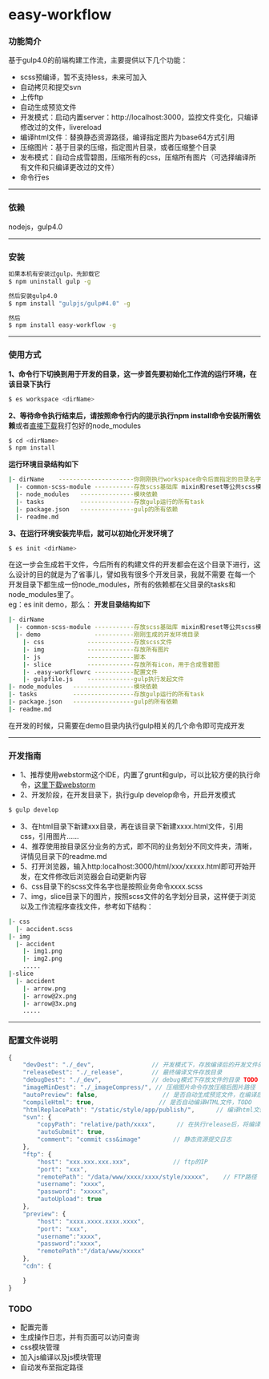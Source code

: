 # easy-workflow 
### 功能简介
基于gulp4.0的前端构建工作流，主要提供以下几个功能：
- scss预编译，暂不支持less，未来可加入
- 自动拷贝和提交svn
- 上传ftp
- 自动生成预览文件
- 开发模式：启动内置server：http://localhost:3000，监控文件变化，只编译修改过的文件，livereload
- 编译html文件：替换静态资源路径，编译指定图片为base64方式引用
- 压缩图片：基于目录的压缩，指定图片目录，或者压缩整个目录
- 发布模式：自动合成雪碧图，压缩所有的css，压缩所有图片（可选择编译所有文件和只编译更改过的文件）
- 命令行es

-----------------------------------
### 依赖
nodejs，gulp4.0

----------------------------------- 
### 安装
```sh
如果本机有安装过gulp，先卸载它
$ npm uninstall gulp -g

然后安装gulp4.0
$ npm install "gulpjs/gulp#4.0" -g

然后
$ npm install easy-workflow -g
```

-----------------------------------
### 使用方式
<b>1、命令行下切换到用于开发的目录，这一步首先要初始化工作流的运行环境，在该目录下执行</b>
```sh
$ es workspace <dirName>
```
<b>2、等待命令执行结束后，请按照命令行内的提示执行npm install命令安装所需依赖</b>或者<a target="_blank" href="http://pan.baidu.com/s/1jGSZdxs">直接下载</a>我打包好的node_modules
```sh
$ cd <dirName>
$ npm install
```
<b>运行环境目录结构如下</b>
```sh
|- dirName    ---------------------你刚刚执行workspace命令后面指定的目录名字
  |- common-scss-module -----------存放scss基础库 mixin和reset等公共scss模块
  |- node_modules   ---------------模块依赖
  |- tasks          ---------------存放gulp运行的所有task
  |- package.json   ---------------gulp的所有依赖
  |- readme.md
```
<b>3、在运行环境安装完毕后，就可以初始化开发环境了</b>
```sh
$ es init <dirName>
```
在这一步会生成若干文件，今后所有的构建文件的开发都会在这个目录下进行，这么设计的目的就是为了省事儿，譬如我有很多个开发目录，我就不需要
在每一个开发目录下都生成一份node_modules，所有的依赖都在父目录的tasks和node_modules里了。<br/>eg：es init demo，那么：
<b>开发目录结构如下</b>
```sh
|- dirName
  |- common-scss-module -----------存放scss基础库 mixin和reset等公共scss模块
  |- demo               -----------刚刚生成的开发环境目录
    |- css            -------------存放scss文件
    |- img            -------------存放所有图片
    |- js             -------------脚本
    |- slice          -------------存放所有icon，用于合成雪碧图
    |- .easy-workflowrc -----------配置文件
    |- gulpfile.js    -------------gulp执行发起文件
|- node_modules   -----------------模块依赖
|- tasks          -----------------存放gulp运行的所有task
|- package.json   -----------------gulp的所有依赖
|- readme.md
 ```
 在开发的时候，只需要在demo目录内执行gulp相关的几个命令即可完成开发
 
 ---------------------------------
 ### 开发指南
- 1、推荐使用webstorm这个IDE，内置了grunt和gulp，可以比较方便的执行命令，<a href="http://pan.baidu.com/s/1i4x3jjZ" target="_blank">这里下载webstorm</a>
- 2、开发阶段，在开发目录下，执行gulp develop命令，开启开发模式
```sh
$ gulp develop
```
- 3、在html目录下新建xxx目录，再在该目录下新建xxxx.html文件，引用css，引用图片......
- 4、推荐使用按目录区分业务的方式，即不同的业务划分不同文件夹，清晰，详情见目录下的readme.md
- 5、打开浏览器，输入http:localhost:3000/html/xxx/xxxxx.html即可开始开发，在文件修改后浏览器会自动更新内容
- 6、css目录下的scss文件名字也是按照业务命令xxxx.scss
- 7、img，slice目录下的图片，按照scss文件的名字划分目录，这样便于浏览以及工作流程序查找文件，参考如下结构：
```sh
|- css
  |- accident.scss
|- img
  |- accident
    |- img1.png
    |- img2.png
    .....
|-slice
  |- accident
    |- arrow.png
    |- arrow@2x.png
    |- arrow@3x.png
    .....
```

-------------------------------------
### 配置文件说明
```javascript
{
    "devDest": "./_dev",                // 开发模式下，存放编译后的开发文件的目录，html文件中的静态资源应当指向该目录
    "releaseDest": "./_release",        // 最终编译文件存放目录
    "debugDest": "./_dev",              // debug模式下存放文件的目录 TODO
    "imageMinDest": "./_imageCompress/", // 压缩图片命令存放压缩后图片路径
    "autoPreview": false,                  // 是否自动生成预览文件，在编译后，即执行release命令
    "compileHtml": true,                  // 是否自动编译HTML文件，TODO
    "htmlReplacePath": "/static/style/app/publish/",      // 编译html文件时，自动替换资源路径
    "svn": {
        "copyPath": "relative/path/xxxx",      // 在执行release后，将编译后的文件copy至该目录并提交
        "autoSubmit": true,
        "comment": "commit css&image"         // 静态资源提交日志
    },
    "ftp": {
        "host": "xxx.xxx.xxx.xxx",            // ftp的IP
        "port": "xxx",
        "remotePath": "/data/www/xxxx/xxxx/style/xxxxx",    // FTP路径
        "username": "xxxx",
        "password": "xxxxx",
        "autoUpload": true
    },
    "preview": {
        "host": "xxxx.xxxx.xxxx.xxxx",
        "port": "xxx",
        "username":"xxxx",
        "password":"xxxx",
        "remotePath":"/data/www/xxxxx"
    },
    "cdn": {

    }
}
```

### TODO
- 配置完善
- 生成操作日志，并有页面可以访问查询
- css模块管理
- 加入js编译以及js模块管理
- 自动发布至指定路径

